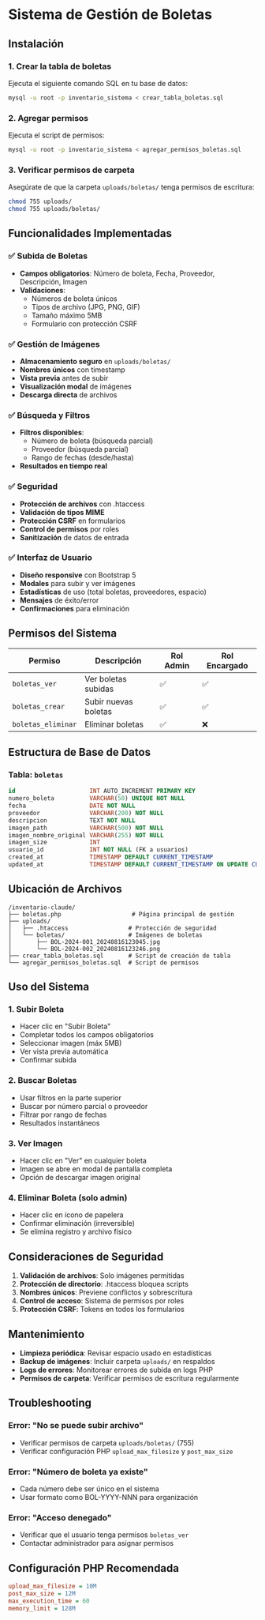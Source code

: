# Sistema de Gestión de Boletas

## Instalación

### 1. Crear la tabla de boletas
Ejecuta el siguiente comando SQL en tu base de datos:
```bash
mysql -u root -p inventario_sistema < crear_tabla_boletas.sql
```

### 2. Agregar permisos
Ejecuta el script de permisos:
```bash
mysql -u root -p inventario_sistema < agregar_permisos_boletas.sql
```

### 3. Verificar permisos de carpeta
Asegúrate de que la carpeta `uploads/boletas/` tenga permisos de escritura:
```bash
chmod 755 uploads/
chmod 755 uploads/boletas/
```

## Funcionalidades Implementadas

### ✅ **Subida de Boletas**
- **Campos obligatorios**: Número de boleta, Fecha, Proveedor, Descripción, Imagen
- **Validaciones**: 
  - Números de boleta únicos
  - Tipos de archivo (JPG, PNG, GIF)
  - Tamaño máximo 5MB
  - Formulario con protección CSRF

### ✅ **Gestión de Imágenes**
- **Almacenamiento seguro** en `uploads/boletas/`
- **Nombres únicos** con timestamp
- **Vista previa** antes de subir
- **Visualización modal** de imágenes
- **Descarga directa** de archivos

### ✅ **Búsqueda y Filtros**
- **Filtros disponibles**:
  - Número de boleta (búsqueda parcial)
  - Proveedor (búsqueda parcial)
  - Rango de fechas (desde/hasta)
- **Resultados en tiempo real**

### ✅ **Seguridad**
- **Protección de archivos** con .htaccess
- **Validación de tipos MIME**
- **Protección CSRF** en formularios
- **Control de permisos** por roles
- **Sanitización** de datos de entrada

### ✅ **Interfaz de Usuario**
- **Diseño responsive** con Bootstrap 5
- **Modales** para subir y ver imágenes
- **Estadísticas** de uso (total boletas, proveedores, espacio)
- **Mensajes** de éxito/error
- **Confirmaciones** para eliminación

## Permisos del Sistema

| Permiso | Descripción | Rol Admin | Rol Encargado |
|---------|-------------|-----------|---------------|
| `boletas_ver` | Ver boletas subidas | ✅ | ✅ |
| `boletas_crear` | Subir nuevas boletas | ✅ | ✅ |
| `boletas_eliminar` | Eliminar boletas | ✅ | ❌ |

## Estructura de Base de Datos

### Tabla: `boletas`
```sql
id                     INT AUTO_INCREMENT PRIMARY KEY
numero_boleta          VARCHAR(50) UNIQUE NOT NULL
fecha                  DATE NOT NULL
proveedor              VARCHAR(200) NOT NULL
descripcion            TEXT NOT NULL
imagen_path            VARCHAR(500) NOT NULL
imagen_nombre_original VARCHAR(255) NOT NULL
imagen_size            INT
usuario_id             INT NOT NULL (FK a usuarios)
created_at             TIMESTAMP DEFAULT CURRENT_TIMESTAMP
updated_at             TIMESTAMP DEFAULT CURRENT_TIMESTAMP ON UPDATE CURRENT_TIMESTAMP
```

## Ubicación de Archivos

```
/inventario-claude/
├── boletas.php                    # Página principal de gestión
├── uploads/
│   ├── .htaccess                 # Protección de seguridad
│   └── boletas/                  # Imágenes de boletas
│       ├── BOL-2024-001_20240816123045.jpg
│       └── BOL-2024-002_20240816123246.png
├── crear_tabla_boletas.sql       # Script de creación de tabla
└── agregar_permisos_boletas.sql  # Script de permisos
```

## Uso del Sistema

### 1. **Subir Boleta**
- Hacer clic en "Subir Boleta"
- Completar todos los campos obligatorios
- Seleccionar imagen (máx 5MB)
- Ver vista previa automática
- Confirmar subida

### 2. **Buscar Boletas**
- Usar filtros en la parte superior
- Buscar por número parcial o proveedor
- Filtrar por rango de fechas
- Resultados instantáneos

### 3. **Ver Imagen**
- Hacer clic en "Ver" en cualquier boleta
- Imagen se abre en modal de pantalla completa
- Opción de descargar imagen original

### 4. **Eliminar Boleta** (solo admin)
- Hacer clic en ícono de papelera
- Confirmar eliminación (irreversible)
- Se elimina registro y archivo físico

## Consideraciones de Seguridad

1. **Validación de archivos**: Solo imágenes permitidas
2. **Protección de directorio**: .htaccess bloquea scripts
3. **Nombres únicos**: Previene conflictos y sobrescritura
4. **Control de acceso**: Sistema de permisos por roles
5. **Protección CSRF**: Tokens en todos los formularios

## Mantenimiento

- **Limpieza periódica**: Revisar espacio usado en estadísticas
- **Backup de imágenes**: Incluir carpeta `uploads/` en respaldos
- **Logs de errores**: Monitorear errores de subida en logs PHP
- **Permisos de carpeta**: Verificar permisos de escritura regularmente

## Troubleshooting

### Error: "No se puede subir archivo"
- Verificar permisos de carpeta `uploads/boletas/` (755)
- Verificar configuración PHP `upload_max_filesize` y `post_max_size`

### Error: "Número de boleta ya existe"
- Cada número debe ser único en el sistema
- Usar formato como BOL-YYYY-NNN para organización

### Error: "Acceso denegado"
- Verificar que el usuario tenga permisos `boletas_ver`
- Contactar administrador para asignar permisos

## Configuración PHP Recomendada

```ini
upload_max_filesize = 10M
post_max_size = 12M
max_execution_time = 60
memory_limit = 128M
```